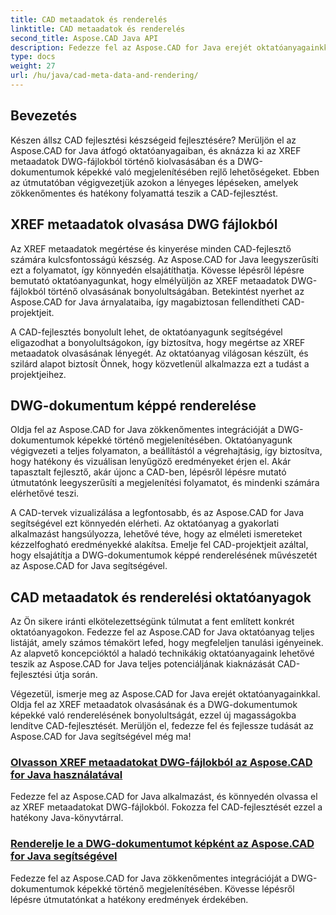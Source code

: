 ```yaml
---
title: CAD metaadatok és renderelés
linktitle: CAD metaadatok és renderelés
second_title: Aspose.CAD Java API
description: Fedezze fel az Aspose.CAD for Java erejét oktatóanyagainkkal! Tanulja meg könnyedén olvasni az XREF metaadatokat, és a DWG dokumentumokat képekké renderelni a továbbfejlesztett CAD fejlesztés érdekében.
type: docs
weight: 27
url: /hu/java/cad-meta-data-and-rendering/
---
```



## Bevezetés

Készen állsz CAD fejlesztési készségeid fejlesztésére? Merüljön el az Aspose.CAD for Java átfogó oktatóanyagaiban, és aknázza ki az XREF metaadatok DWG-fájlokból történő kiolvasásában és a DWG-dokumentumok képekké való megjelenítésében rejlő lehetőségeket. Ebben az útmutatóban végigvezetjük azokon a lényeges lépéseken, amelyek zökkenőmentes és hatékony folyamattá teszik a CAD-fejlesztést.

## XREF metaadatok olvasása DWG fájlokból

Az XREF metaadatok megértése és kinyerése minden CAD-fejlesztő számára kulcsfontosságú készség. Az Aspose.CAD for Java leegyszerűsíti ezt a folyamatot, így könnyedén elsajátíthatja. Kövesse lépésről lépésre bemutató oktatóanyagunkat, hogy elmélyüljön az XREF metaadatok DWG-fájlokból történő olvasásának bonyolultságában. Betekintést nyerhet az Aspose.CAD for Java árnyalataiba, így magabiztosan fellendítheti CAD-projektjeit.

A CAD-fejlesztés bonyolult lehet, de oktatóanyagunk segítségével eligazodhat a bonyolultságokon, így biztosítva, hogy megértse az XREF metaadatok olvasásának lényegét. Az oktatóanyag világosan készült, és szilárd alapot biztosít Önnek, hogy közvetlenül alkalmazza ezt a tudást a projektjeihez.

## DWG-dokumentum képpé renderelése

Oldja fel az Aspose.CAD for Java zökkenőmentes integrációját a DWG-dokumentumok képekké történő megjelenítésében. Oktatóanyagunk végigvezeti a teljes folyamaton, a beállítástól a végrehajtásig, így biztosítva, hogy hatékony és vizuálisan lenyűgöző eredményeket érjen el. Akár tapasztalt fejlesztő, akár újonc a CAD-ben, lépésről lépésre mutató útmutatónk leegyszerűsíti a megjelenítési folyamatot, és mindenki számára elérhetővé teszi.

A CAD-tervek vizualizálása a legfontosabb, és az Aspose.CAD for Java segítségével ezt könnyedén elérheti. Az oktatóanyag a gyakorlati alkalmazást hangsúlyozza, lehetővé téve, hogy az elméleti ismereteket kézzelfogható eredményekké alakítsa. Emelje fel CAD-projektjeit azáltal, hogy elsajátítja a DWG-dokumentumok képpé renderelésének művészetét az Aspose.CAD for Java segítségével.

## CAD metaadatok és renderelési oktatóanyagok
Az Ön sikere iránti elkötelezettségünk túlmutat a fent említett konkrét oktatóanyagokon. Fedezze fel az Aspose.CAD for Java oktatóanyag teljes listáját, amely számos témakört lefed, hogy megfeleljen tanulási igényeinek. Az alapvető koncepcióktól a haladó technikákig oktatóanyagaink lehetővé teszik az Aspose.CAD for Java teljes potenciáljának kiaknázását CAD-fejlesztési útja során.

Végezetül, ismerje meg az Aspose.CAD for Java erejét oktatóanyagainkkal. Oldja fel az XREF metaadatok olvasásának és a DWG-dokumentumok képekké való renderelésének bonyolultságát, ezzel új magasságokba lendítve CAD-fejlesztését. Merüljön el, fedezze fel és fejlessze tudását az Aspose.CAD for Java segítségével még ma!
### [Olvasson XREF metaadatokat DWG-fájlokból az Aspose.CAD for Java használatával](./read-xref-meta-data/)
Fedezze fel az Aspose.CAD for Java alkalmazást, és könnyedén olvassa el az XREF metaadatokat DWG-fájlokból. Fokozza fel CAD-fejlesztését ezzel a hatékony Java-könyvtárral.
### [Renderelje le a DWG-dokumentumot képként az Aspose.CAD for Java segítségével](./render-dwg-to-image/)
Fedezze fel az Aspose.CAD for Java zökkenőmentes integrációját a DWG-dokumentumok képekké történő megjelenítésében. Kövesse lépésről lépésre útmutatónkat a hatékony eredmények érdekében.